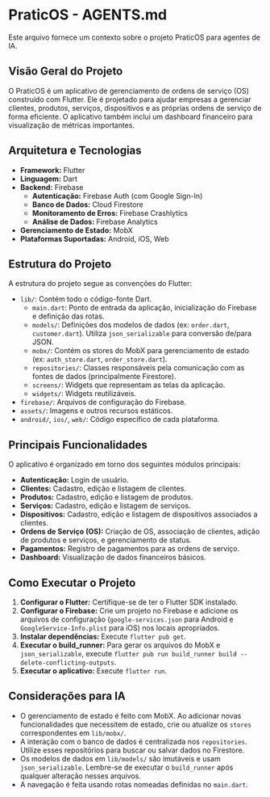 # PraticOS - AGENTS.md

Este arquivo fornece um contexto sobre o projeto PraticOS para agentes de IA.

## Visão Geral do Projeto

O PraticOS é um aplicativo de gerenciamento de ordens de serviço (OS) construído com Flutter. Ele é projetado para ajudar empresas a gerenciar clientes, produtos, serviços, dispositivos e as próprias ordens de serviço de forma eficiente. O aplicativo também inclui um dashboard financeiro para visualização de métricas importantes.

## Arquitetura e Tecnologias

- **Framework:** Flutter
- **Linguagem:** Dart
- **Backend:** Firebase
  - **Autenticação:** Firebase Auth (com Google Sign-In)
  - **Banco de Dados:** Cloud Firestore
  - **Monitoramento de Erros:** Firebase Crashlytics
  - **Análise de Dados:** Firebase Analytics
- **Gerenciamento de Estado:** MobX
- **Plataformas Suportadas:** Android, iOS, Web

## Estrutura do Projeto

A estrutura do projeto segue as convenções do Flutter:

- `lib/`: Contém todo o código-fonte Dart.
  - `main.dart`: Ponto de entrada da aplicação, inicialização do Firebase e definição das rotas.
  - `models/`: Definições dos modelos de dados (ex: `order.dart`, `customer.dart`). Utiliza `json_serializable` para conversão de/para JSON.
  - `mobx/`: Contém os stores do MobX para gerenciamento de estado (ex: `auth_store.dart`, `order_store.dart`).
  - `repositories/`: Classes responsáveis pela comunicação com as fontes de dados (principalmente Firestore).
  - `screens/`: Widgets que representam as telas da aplicação.
  - `widgets/`: Widgets reutilizáveis.
- `firebase/`: Arquivos de configuração do Firebase.
- `assets/`: Imagens e outros recursos estáticos.
- `android/`, `ios/`, `web/`: Código específico de cada plataforma.

## Principais Funcionalidades

O aplicativo é organizado em torno dos seguintes módulos principais:

- **Autenticação:** Login de usuário.
- **Clientes:** Cadastro, edição e listagem de clientes.
- **Produtos:** Cadastro, edição e listagem de produtos.
- **Serviços:** Cadastro, edição e listagem de serviços.
- **Dispositivos:** Cadastro, edição e listagem de dispositivos associados a clientes.
- **Ordens de Serviço (OS):** Criação de OS, associação de clientes, adição de produtos e serviços, e gerenciamento de status.
- **Pagamentos:** Registro de pagamentos para as ordens de serviço.
- **Dashboard:** Visualização de dados financeiros básicos.

## Como Executar o Projeto

1.  **Configurar o Flutter:** Certifique-se de ter o Flutter SDK instalado.
2.  **Configurar o Firebase:** Crie um projeto no Firebase e adicione os arquivos de configuração (`google-services.json` para Android e `GoogleService-Info.plist` para iOS) nos locais apropriados.
3.  **Instalar dependências:** Execute `flutter pub get`.
4.  **Executar o build_runner:** Para gerar os arquivos do MobX e `json_serializable`, execute `flutter pub run build_runner build --delete-conflicting-outputs`.
5.  **Executar o aplicativo:** Execute `flutter run`.

## Considerações para IA

- O gerenciamento de estado é feito com MobX. Ao adicionar novas funcionalidades que necessitem de estado, crie ou atualize os `stores` correspondentes em `lib/mobx/`.
- A interação com o banco de dados é centralizada nos `repositories`. Utilize esses repositórios para buscar ou salvar dados no Firestore.
- Os modelos de dados em `lib/models/` são imutáveis e usam `json_serializable`. Lembre-se de executar o `build_runner` após qualquer alteração nesses arquivos.
- A navegação é feita usando rotas nomeadas definidas no `main.dart`.
